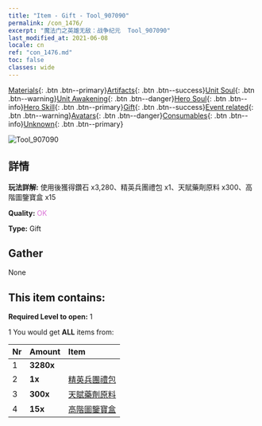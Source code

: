 ```yaml
---
title: "Item - Gift - Tool_907090"
permalink: /con_1476/
excerpt: "魔法门之英雄无敌：战争纪元  Tool_907090"
last_modified_at: 2021-06-08
locale: cn
ref: "con_1476.md"
toc: false
classes: wide
---
```

 [Materials](/ItemsCN/){: .btn .btn--primary}[Artifacts](/ItemsCN/Artifacts/){: .btn .btn--success}[Unit Soul](/ItemsCN/UnitSoul/){: .btn .btn--warning}[Unit Awakening](/ItemsCN/UnitAwakening/){: .btn .btn--danger}[Hero Soul](/ItemsCN/HeroSoul/){: .btn .btn--info}[Hero Skill](/ItemsCN/HeroSkill/){: .btn .btn--primary}[Gift](/ItemsCN/Gift/){: .btn .btn--success}[Event related](/ItemsCN/Events/){: .btn .btn--warning}[Avatars](/ItemsCN/Avatars/){: .btn .btn--danger}[Consumables](/ItemsCN/Consumables/){: .btn .btn--info}[Unknown](/ItemsCN/Unknown/){: .btn .btn--primary}

 ![Tool_907090](/images/t/i_907065.png)

## 詳情
 **玩法詳解:** 使用後獲得鑽石 x3,280、精英兵團禮包 x1、天賦藥劑原料 x300、高階圖鑒寶盒 x15

 **Quality:** <span style="color: #DA70D6">OK</span>

 **Type:** Gift

## Gather

  None

## This item contains:

 **Required Level to open:** 1

 1 You would get **ALL** items  from:

  | Nr | Amount |     Item    |
  |:---|:-------|:------------|
  | 1 |  **3280x** | <i class="fas fa-gem"/> |  | 
  | 2 |  **1x** | [精英兵團禮包](/cn/Items/con_1477/) |  | 
  | 3 |  **300x** | [天賦藥劑原料](/cn/Items/con_1120/) |  | 
  | 4 |  **15x** | [高階圖鑒寶盒](/cn/Items/con_760/) |  | 
